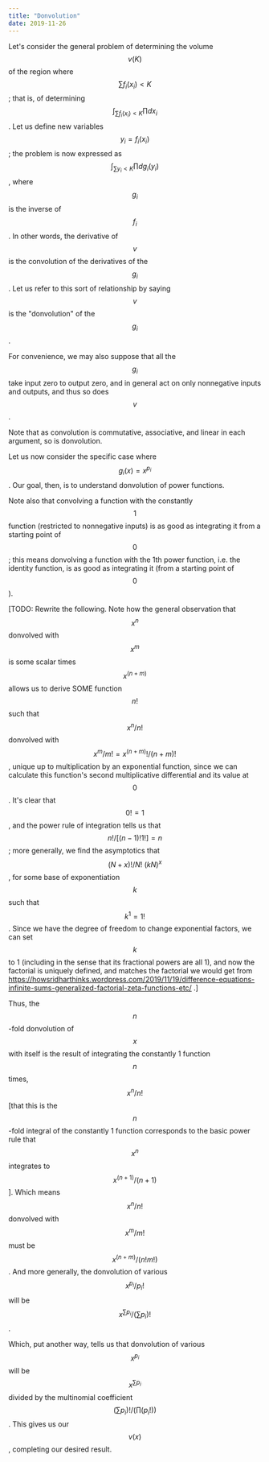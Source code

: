 ```yaml
---
title: "Donvolution"
date: 2019-11-26
---
```

Let's consider the general problem of determining the volume $$v(K)$$ of the region where $$\sum f_i(x_i) < K$$; that is, of determining $$\int_{\sum f_i(x_i) < K} \prod dx_i$$. Let us define new variables $$y_i = f_i(x_i)$$; the problem is now expressed as $$\int_{\sum y_i < K} \prod d g_i(y_i)$$, where $$g_i$$ is the inverse of $$f_i$$. In other words, the derivative of $$v$$ is the convolution of the derivatives of the $$g_i$$. Let us refer to this sort of relationship by saying $$v$$ is the "donvolution" of the $$g_i$$.

For convenience, we may also suppose that all the $$g_i$$ take input zero to output zero, and in general act on only nonnegative inputs and outputs, and thus so does $$v$$.

Note that as convolution is commutative, associative, and linear in each argument, so is donvolution.

Let us now consider the specific case where $$g_i(x) = x^{p_i}$$. Our goal, then, is to understand donvolution of power functions.

Note also that convolving a function with the constantly $$1$$ function (restricted to nonnegative inputs) is as good as integrating it from a starting point of $$0$$; this means donvolving a function with the 1th power function, i.e. the identity function, is as good as integrating it (from a starting point of $$0$$).

[TODO: Rewrite the following. Note how the general observation that $$x^n$$ donvolved with $$x^m$$ is some scalar times $$x^(n + m)$$ allows us to derive SOME function $$n!$$ such that $$x^n/n!$$ donvolved with $$x^m/m! = x^(n + m)!/(n + m)!$$, unique up to multiplication by an exponential function, since we can calculate this function's second multiplicative differential and its value at $$0$$. It's clear that $$0! = 1$$, and the power rule of integration tells us that $$n!/[(n - 1)! 1!] = n$$; more generally, we find the asymptotics that $$(N + x)!/N! ~ (kN)^x$$, for some base of exponentiation $$k$$ such that $$k^1 = 1!$$. Since we have the degree of freedom to change exponential factors, we can set $$k$$ to 1 (including in the sense that its fractional powers are all 1), and now the factorial is uniquely defined, and matches the factorial we would get from https://howsridharthinks.wordpress.com/2019/11/19/difference-equations-infinite-sums-generalized-factorial-zeta-functions-etc/ .]

Thus, the $$n$$-fold donvolution of $$x$$ with itself is the result of integrating the constantly 1 function $$n$$ times, $$x^n/n!$$ [that this is the $$n$$-fold integral of the constantly 1 function corresponds to the basic power rule that $$x^n$$ integrates to $$x^(n + 1)/(n + 1)$$]. Which means $$x^n/n!$$ donvolved with $$x^m/m!$$ must be $$x^(n + m)/(n! m!)$$. And more generally, the donvolution of various $$x^{p_i}/p_i!$$ will be $$x^{\sum p_i}/(\sum p_i)!$$.

Which, put another way, tells us that donvolution of various $$x^{p_i}$$ will be $$x^{\sum p_i}$$ divided by the multinomial coefficient $$(\sum p_i)!/(\prod (p_i!))$$. This gives us our $$v(x)$$, completing our desired result.